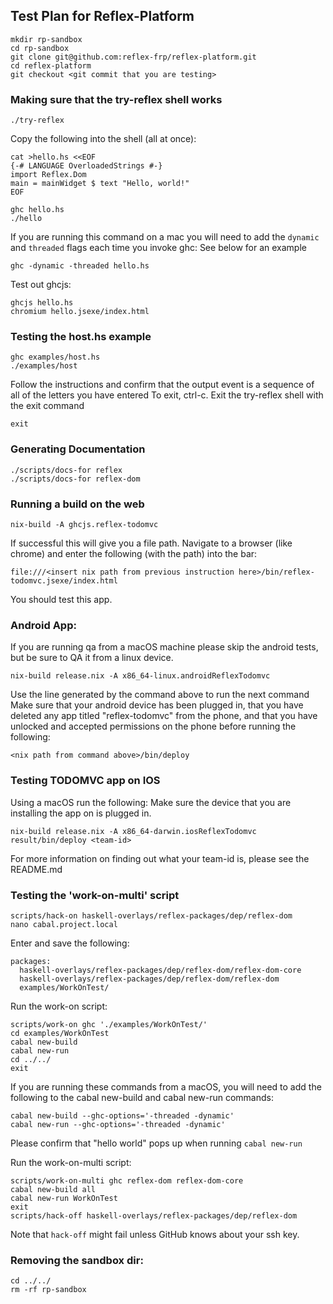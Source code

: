 ## Test Plan for Reflex-Platform
```
mkdir rp-sandbox
cd rp-sandbox
git clone git@github.com:reflex-frp/reflex-platform.git
cd reflex-platform
git checkout <git commit that you are testing>
```
### Making sure that the try-reflex shell works
```
./try-reflex
```
Copy the following into the shell (all at once):
```
cat >hello.hs <<EOF
{-# LANGUAGE OverloadedStrings #-}
import Reflex.Dom
main = mainWidget $ text "Hello, world!"
EOF
```
```
ghc hello.hs
./hello
```
If you are running this command on a mac you will need to add the `dynamic` and `threaded` flags each time you invoke ghc:
See below for an example
```
ghc -dynamic -threaded hello.hs
```

Test out ghcjs:
```
ghcjs hello.hs
chromium hello.jsexe/index.html
```

### Testing the host.hs example
```
ghc examples/host.hs
./examples/host
```
Follow the instructions and confirm that the output event is a sequence of all of the letters you have entered
To exit, ctrl-c. 
Exit the try-reflex shell with the exit command
```
exit
```

### Generating Documentation
```
./scripts/docs-for reflex
./scripts/docs-for reflex-dom
```

### Running a build on the web
```
nix-build -A ghcjs.reflex-todomvc
```
If successful this will give you a file path. Navigate to a browser (like chrome) and enter the following (with the path) into the bar:
```
file:///<insert nix path from previous instruction here>/bin/reflex-todomvc.jsexe/index.html
```
You should test this app. 

### Android App:
If you are running qa from a macOS machine please skip the android tests, but be sure to QA it from a linux device.
```
nix-build release.nix -A x86_64-linux.androidReflexTodomvc
```
Use the line generated by the command above to run the next command
Make sure that your android device has been plugged in, that you have deleted any app titled "reflex-todomvc" from the phone, and that you have unlocked and accepted permissions on the phone before running the following:
```
<nix path from command above>/bin/deploy
```
### Testing TODOMVC app on IOS
Using a macOS run the following:
Make sure the device that you are installing the app on is plugged in.
```
nix-build release.nix -A x86_64-darwin.iosReflexTodomvc
result/bin/deploy <team-id>
```
For more information on finding out what your team-id is, please see the README.md

### Testing the 'work-on-multi' script
```
scripts/hack-on haskell-overlays/reflex-packages/dep/reflex-dom
nano cabal.project.local
```
Enter and save the following:
```
packages:
  haskell-overlays/reflex-packages/dep/reflex-dom/reflex-dom-core
  haskell-overlays/reflex-packages/dep/reflex-dom/reflex-dom
  examples/WorkOnTest/
```

Run the work-on script:
```
scripts/work-on ghc './examples/WorkOnTest/'
cd examples/WorkOnTest
cabal new-build
cabal new-run
cd ../../
exit
```
If you are running these commands from a macOS, you will need to add the following to the
cabal new-build and cabal new-run commands: 
```
cabal new-build --ghc-options='-threaded -dynamic'
cabal new-run --ghc-options='-threaded -dynamic'
```
Please confirm that "hello world" pops up when running `cabal new-run`

Run the work-on-multi script:
```
scripts/work-on-multi ghc reflex-dom reflex-dom-core
cabal new-build all
cabal new-run WorkOnTest
exit
scripts/hack-off haskell-overlays/reflex-packages/dep/reflex-dom
```
Note that `hack-off` might fail unless GitHub knows about your ssh key. 

### Removing the sandbox dir:
```
cd ../../
rm -rf rp-sandbox
```
